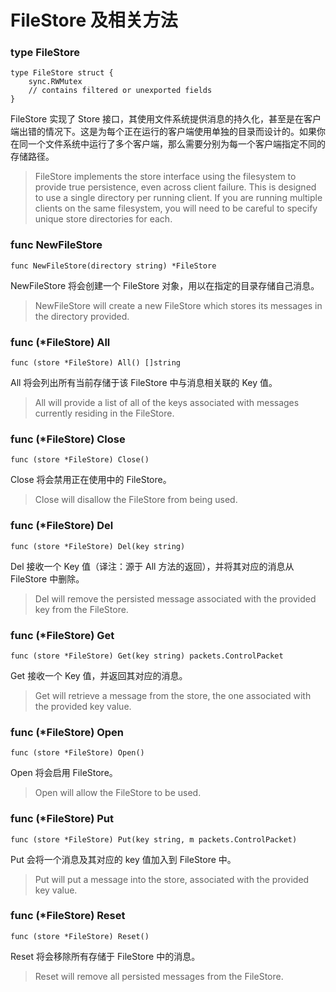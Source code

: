 # FileStore 及相关方法

### type FileStore

```
type FileStore struct {
    sync.RWMutex
    // contains filtered or unexported fields
}
```

FileStore 实现了 Store 接口，其使用文件系统提供消息的持久化，甚至是在客户端出错的情况下。这是为每个正在运行的客户端使用单独的目录而设计的。如果你在同一个文件系统中运行了多个客户端，那么需要分别为每一个客户端指定不同的存储路径。

> FileStore implements the store interface using the filesystem to provide true persistence, even across client failure. This is designed to use a single directory per running client. If you are running multiple clients on the same filesystem, you will need to be careful to specify unique store directories for each.

### func NewFileStore

```
func NewFileStore(directory string) *FileStore
```

NewFileStore 将会创建一个 FileStore 对象，用以在指定的目录存储自己消息。

> NewFileStore will create a new FileStore which stores its messages in the directory provided.

### func \(\*FileStore\) All

```
func (store *FileStore) All() []string
```

All 将会列出所有当前存储于该 FileStore 中与消息相关联的 Key 值。

> All will provide a list of all of the keys associated with messages currently residing in the FileStore.

### func \(\*FileStore\) Close

```
func (store *FileStore) Close()
```

Close 将会禁用正在使用中的 FileStore。

> Close will disallow the FileStore from being used.

### func \(\*FileStore\) Del

```
func (store *FileStore) Del(key string)
```

Del 接收一个 Key 值（译注：源于 All 方法的返回），并将其对应的消息从 FileStore 中删除。

> Del will remove the persisted message associated with the provided key from the FileStore.

### func \(\*FileStore\) Get

```
func (store *FileStore) Get(key string) packets.ControlPacket
```

Get 接收一个 Key 值，并返回其对应的消息。

> Get will retrieve a message from the store, the one associated with the provided key value.

### func \(\*FileStore\) Open

```
func (store *FileStore) Open()
```

Open 将会启用 FileStore。

> Open will allow the FileStore to be used.

### func \(\*FileStore\) Put

```
func (store *FileStore) Put(key string, m packets.ControlPacket)
```

Put 会将一个消息及其对应的 key 值加入到 FileStore 中。

> Put will put a message into the store, associated with the provided key value.

### func \(\*FileStore\) Reset

```
func (store *FileStore) Reset()
```

Reset 将会移除所有存储于 FileStore 中的消息。

> Reset will remove all persisted messages from the FileStore.



